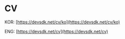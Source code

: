 # CV

KOR: [https://devsdk.net/cv/ko](https://devsdk.net/cv/ko)

ENG: [https://devsdk.net/cv](https://devsdk.net/cv)
